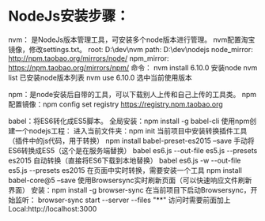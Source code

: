 # NodeJs安装步骤：</br>
nvm： 是NodeJs版本管理工具，可安装多个node版本进行管理。
nvm配置淘宝镜像，修改settings.txt。
root: D:\dev\nvm
path: D:\dev\nodejs
node_mirror: http://npm.taobao.org/mirrors/node/ 
npm_mirror: https://npm.taobao.org/mirrors/npm/
命令：
		nvm install 6.10.0  安装node
		nvm list		  已安装node版本列表
		nvm use 6.10.0    选中当前使用版本

npm：是node安装后自带的工具，可以下载别人上传和自己上传的工具类。
npm配置镜像：npm config set registry https://registry.npm.taobao.org

babel：将ES6转化成ES5脚本。
全局安装：npm install -g babel-cli
使用npm创建一个nodejs工程：
进入当前文件夹：npm init
当前项目中安装转换插件工具（插件中的js代码，用于转换）
     npm install babel-preset-es2015 –save
手动将ES6转换成ES5（这个是在服务端替换）
	 babel es6.js --out-file es5.js --presets es2015
自动转换（直接将ES6下载到本地替换）
		 babel es6.js -w --out-file es5.js --presets es2015
在页面中实时转换，需要安装一个工具
	npm install babel-core@5 –save
使用Browsersync实时刷新页面（可以快速响应文件刷新界面）
 	安装：npm install -g browser-sync
		在当前项目下启动Browsersync，开始监听：
		browser-sync start --server --files "**"
		访问时需要前面加上Local:http://localhost:3000
